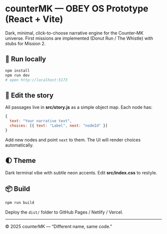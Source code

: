 # counterMK — OBEY OS Prototype (React + Vite)

Dark, minimal, click-to-choose narrative engine for the Counter‑MK universe.
First missions are implemented (Donut Run / The Whistle) with stubs for Mission 2.

## 🚀 Run locally

```bash
npm install
npm run dev
# open http://localhost:5173
```

## 🧩 Edit the story

All passages live in **src/story.js** as a simple object map. Each node has:
```js
{
  text: "Your narrative text",
  choices: [{ text: "Label", next: "nodeId" }]
}
```
Add new nodes and point `next` to them. The UI will render choices automatically.

## 🌓 Theme

Dark terminal vibe with subtle neon accents. Edit **src/index.css** to restyle.

## 📦 Build

```bash
npm run build
```
Deploy the `dist/` folder to GitHub Pages / Netlify / Vercel.

---

© 2025 counterMK — “Different name, same code.”
